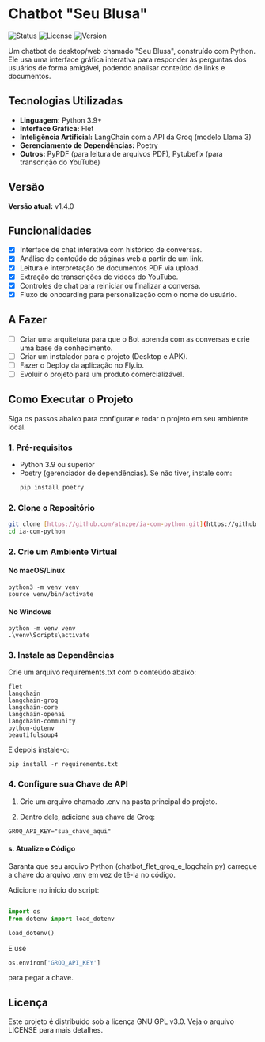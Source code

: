 # Chatbot "Seu Blusa"

![Status](https://img.shields.io/badge/status-em%20desenvolvimento-yellow)
![License](https://img.shields.io/badge/license-GPLv3-blue.svg)
![Version](https://img.shields.io/badge/version-v1.4.0-blue)

Um chatbot de desktop/web chamado "Seu Blusa", construído com Python. Ele usa uma interface gráfica interativa para responder às perguntas dos usuários de forma amigável, podendo analisar conteúdo de links e documentos.

## Tecnologias Utilizadas

* **Linguagem:** Python 3.9+
* **Interface Gráfica:** Flet
* **Inteligência Artificial:** LangChain com a API da Groq (modelo Llama 3)
* **Gerenciamento de Dependências:** Poetry
* **Outros:** PyPDF (para leitura de arquivos PDF), Pytubefix (para transcrição do YouTube)

## Versão

**Versão atual:** v1.4.0

## Funcionalidades

-   [x] Interface de chat interativa com histórico de conversas.
-   [x] Análise de conteúdo de páginas web a partir de um link.
-   [x] Leitura e interpretação de documentos PDF via upload.
-   [x] Extração de transcrições de vídeos do YouTube.
-   [x] Controles de chat para reiniciar ou finalizar a conversa.
-   [x] Fluxo de onboarding para personalização com o nome do usuário.

## A Fazer

-   [ ] Criar uma arquitetura para que o Bot aprenda com as conversas e crie uma base de conhecimento.
-   [ ] Criar um instalador para o projeto (Desktop e APK).
-   [ ] Fazer o Deploy da aplicação no Fly.io.
-   [ ] Evoluir o projeto para um produto comercializável.

## Como Executar o Projeto

Siga os passos abaixo para configurar e rodar o projeto em seu ambiente local.

### 1. Pré-requisitos

-   Python 3.9 ou superior
-   Poetry (gerenciador de dependências). Se não tiver, instale com:
    ```bash
    pip install poetry
    ```

### 2. Clone o Repositório

```bash
git clone [https://github.com/atnzpe/ia-com-python.git](https://github.com/atnzpe/ia-com-python.git)
cd ia-com-python
```


### 2. Crie um Ambiente Virtual

#### No macOS/Linux
```
python3 -m venv venv
source venv/bin/activate
```
#### No Windows
```
python -m venv venv
.\venv\Scripts\activate
```

### 3. Instale as Dependências
Crie um arquivo requirements.txt com o conteúdo abaixo:

```
flet
langchain
langchain-groq
langchain-core
langchain-openai
langchain-community
python-dotenv
beautifulsoup4
```
E depois instale-o:

```
pip install -r requirements.txt
```
### 4. Configure sua Chave de API
1. Crie um arquivo chamado .env na pasta principal do projeto.

2. Dentro dele, adicione sua chave da Groq:
```
GROQ_API_KEY="sua_chave_aqui"
```

#### s. Atualize o Código
Garanta que seu arquivo Python (chatbot_flet_groq_e_logchain.py) carregue a chave do arquivo .env em vez de tê-la no código.

Adicione no início do script:
```Python

import os
from dotenv import load_dotenv

load_dotenv()
```
E use 
```Python
os.environ['GROQ_API_KEY']
```

para pegar a chave.



## Licença

Este projeto é distribuído sob a licença GNU GPL v3.0. Veja o arquivo LICENSE para mais detalhes.